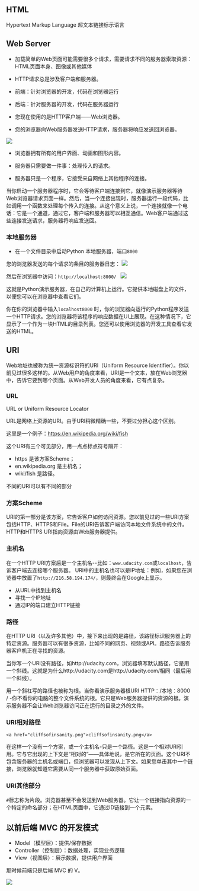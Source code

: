 
## HTML

Hypertext Markup Language 超文本链接标示语言

## Web Server

* 加载简单的Web页面可能需要很多个请求，需要请求不同的服务器索取资源：HTML页面本身、图像或其他媒体

* HTTP请求总是涉及客户端和服务器。

*   前端：针对浏览器的开发，代码在浏览器运行

*   后端：针对服务器的开发，代码在服务器运行

* 您现在使用的是HTTP客户端——Web浏览器。

* 您的浏览器向Web服务器发送HTTP请求，服务器将响应发送回浏览器。

![](http://oc98nass3.bkt.clouddn.com/15234610574722.jpg)

* 浏览器拥有所有的用户界面、动画和图形内容。

* 服务器只需要做一件事：处理传入的请求。

* 服务器只是一个程序，它接受来自网络上其他程序的连接。

当你启动一个服务器程序时，它会等待客户端连接到它，就像演示服务器等待Web浏览器请求页面一样。然后，当一个连接出现时，服务器运行一段代码，比如调用一个函数来处理每个传入的连接。从这个意义上说，一个连接就像一个电话：它是一个通道，通过它，客户端和服务器可以相互通信。Web客户端通过这些连接发送请求，服务器将响应发送回。

### 本地服务器

* 在一个文件目录中启动Python 本地服务器，端口`8000`

您的浏览器发送的每个请求的条目的服务器日志：
![](http://oc98nass3.bkt.clouddn.com/15234622040759.jpg)

然后在浏览器中访问：`http://localhost:8000/ `
![](http://oc98nass3.bkt.clouddn.com/15234622850793.jpg)

这就是Python演示服务器，在自己的计算机上运行。它提供本地磁盘上的文件，以便您可以在浏览器中查看它们。

你在你的浏览器中输入`localhost8000` 时，你的浏览器向运行的Python程序发送一个HTTP请求。您的浏览器将该程序的响应数据在UI上展现。在这种情况下，它显示了一个作为一块HTML的目录列表。您还可以使用浏览器的开发工具查看它发送的HTML。

## URI

Web地址也被称为统一资源标识符的URI（Uniform Resource Identifier）。你以前见过很多这样的。从Web用户的角度来看，URI是一个文本，放在Web浏览器中，告诉它要到哪个页面。从Web开发人员的角度来看，它有点复杂。

### URL

URL or Uniform Resource Locator

URL是网络上资源的URI。由于URI稍微精确一些，不要过分担心这个区别。

这里是一个例子：https://en.wikipedia.org/wiki/fish 

这个URI有三个可见部分，用一点点标点符号隔开：

* https 是该方案Scheme；
* en.wikipedia.org 是主机名；
* wiki/fish 是路径。

不同的URI可以有不同的部分

### 方案Scheme
    
URI的第一部分是该方案，它告诉客户如何访问资源。您以前见过的一些URI方案包括HTTP、HTTPS和File。File的URI告诉客户端访问本地文件系统中的文件。HTTP和HTTPS URI指向资源由Web服务器提供。

### 主机名

在一个HTTP URI方案后是一个主机名--比如：`www.udacity.com`或`localhost`，告诉客户端去连接哪个服务器。 URI中的主机名也可以是IP地址：例如，如果您在浏览器中放置了`http://216.58.194.174/`，则最终会在Google上显示。

* 从URL中找到主机名
* 寻找一个IP地址
* 通过IP的端口建立HTTP链接

### 路径

在HTTP URI（以及许多其他）中，接下来出现的是路径，该路径标识服务器上的特定资源。服务器可以有很多资源，比如不同的网页、视频或API。路径告诉服务器客户机正在寻找的资源。

当你写一个URI没有路径，如http://udacity.com，浏览器填写默认路径，它是用一个斜线。这就是为什么http://udacity.com是http://udacity.com/相同（最后用一个斜线）。

用一个斜杠写的路径也被称为根。当你看演示服务器根URI HTTP：/本地：8000 / -你不看你的电脑的整个文件系统的根。它只是Web服务器提供的资源的根。演示服务器不会让Web浏览器访问正在运行的目录之外的文件。

### URI相对路径

```
<a href="cliffsofinsanity.png">cliffsofinsanity.png</a>
```

在这样一个没有一个方案，或一个主机名-只是一个路径。这是一个相对URI引用。它与它出现的上下文是“相对的”——具体地说，是它所在的页面。这个URI不包含服务器的主机名或端口，但浏览器可以发现从上下文。如果您单击其中一个链接，浏览器就知道它需要从同一个服务器中获取原始页面。

### URI其他部分

`#`标志称为片段。浏览器甚至不会发送到Web服务器。它让一个链接指向资源的一个特定的命名部分；在HTML页面中，它通过ID链接到一个元素。

## 以前后端 MVC 的开发模式

*   Model（模型层）：提供/保存数据
*   Controller（控制层）：数据处理，实现业务逻辑
*   View（视图层）：展示数据，提供用户界面

那时候前端只是后端 MVC 的 V。

![](http://oc98nass3.bkt.clouddn.com/15235259440725.jpg)

